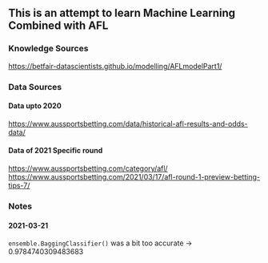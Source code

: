 ## This is an attempt to learn Machine Learning Combined with AFL

### Knowledge Sources
https://betfair-datascientists.github.io/modelling/AFLmodelPart1/

### Data Sources
#### Data upto 2020
https://www.aussportsbetting.com/data/historical-afl-results-and-odds-data/

#### Data of 2021 Specific round
https://www.aussportsbetting.com/category/afl/
https://www.aussportsbetting.com/2021/03/17/afl-round-1-preview-betting-tips-7/

### Notes

#### 2021-03-21
`ensemble.BaggingClassifier()` was a bit too accurate -> 0.9784740309483683